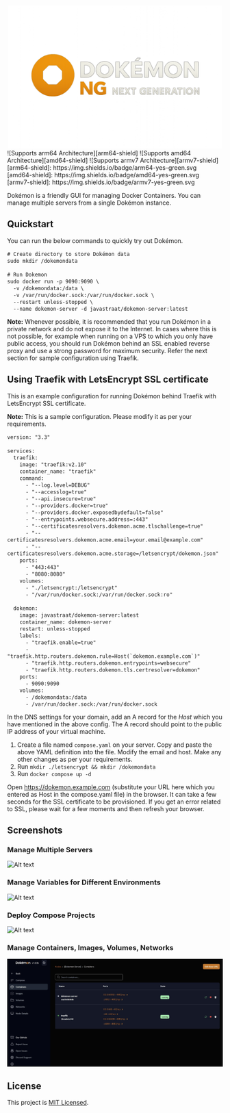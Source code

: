 <div align="center">
  <img src="https://raw.githubusercontent.com/dokemon-ng/.github/refs/heads/main/dokemon-logo.png" width="500" alt="Dokémon Logo">
</div>
![Supports arm64 Architecture][arm64-shield] ![Supports amd64 Architecture][amd64-shield] ![Supports armv7 Architecture][armv7-shield]
[arm64-shield]: https://img.shields.io/badge/arm64-yes-green.svg
[amd64-shield]: https://img.shields.io/badge/amd64-yes-green.svg
[armv7-shield]: https://img.shields.io/badge/armv7-yes-green.svg

Dokémon is a friendly GUI for managing Docker Containers. You can manage multiple servers from a single Dokémon instance.

## Quickstart

You can run the below commands to quickly try out Dokémon.

    # Create directory to store Dokémon data
    sudo mkdir /dokemondata

    # Run Dokemon
    sudo docker run -p 9090:9090 \
      -v /dokemondata:/data \
      -v /var/run/docker.sock:/var/run/docker.sock \
      --restart unless-stopped \
      --name dokemon-server -d javastraat/dokemon-server:latest

**Note:** Whenever possible, it is recommended that you run Dokémon in a private network and do not expose it to the Internet. In cases where this is not possible, for example when running on a VPS to which you only have public access, you should run Dokémon behind an SSL enabled reverse proxy and use a strong password for maximum security. Refer the next section for sample configuration using Traefik.

## Using Traefik with LetsEncrypt SSL certificate

This is an example configuration for running Dokémon behind Traefik with LetsEncrypt SSL certificate.

**Note:** This is a sample configuration. Please modify it as per your requirements.

    version: "3.3"

    services:
      traefik:
        image: "traefik:v2.10"
        container_name: "traefik"
        command:
          - "--log.level=DEBUG"
          - "--accesslog=true"
          - "--api.insecure=true"
          - "--providers.docker=true"
          - "--providers.docker.exposedbydefault=false"
          - "--entrypoints.websecure.address=:443"
          - "--certificatesresolvers.dokemon.acme.tlschallenge=true"
          - "--certificatesresolvers.dokemon.acme.email=your.email@example.com"
          - "--certificatesresolvers.dokemon.acme.storage=/letsencrypt/dokemon.json"
        ports:
          - "443:443"
          - "8080:8080"
        volumes:
          - "./letsencrypt:/letsencrypt"
          - "/var/run/docker.sock:/var/run/docker.sock:ro"

      dokemon:
        image: javastraat/dokemon-server:latest
        container_name: dokemon-server
        restart: unless-stopped
        labels:
          - "traefik.enable=true"
          - "traefik.http.routers.dokemon.rule=Host(`dokemon.example.com`)"
          - "traefik.http.routers.dokemon.entrypoints=websecure"
          - "traefik.http.routers.dokemon.tls.certresolver=dokemon"
        ports:
          - 9090:9090
        volumes:
          - /dokemondata:/data
          - /var/run/docker.sock:/var/run/docker.sock

In the DNS settings for your domain, add an A record for the _Host_ which you have mentioned in the above config. The A record should point to the public IP address of your virtual machine.

1. Create a file named `compose.yaml` on your server. Copy and paste the above YAML definition into the file. Modify the email and host. Make any other changes as per your requirements.
2. Run `mkdir ./letsencrypt && mkdir /dokemondata`
3. Run `docker compose up -d`

Open https://dokemon.example.com (substitute your URL here which you entered as Host in the compose.yaml file) in the browser. It can take a few seconds for the SSL certificate to be provisioned. If you get an error related to SSL, please wait for a few moments and then refresh your browser.

## Screenshots

### Manage Multiple Servers
![Alt text](https://github.com/dokemon-ng/dokemon/raw/main/screenshots/screenshot-dokemon-nodes.jpg?raw=true)

### Manage Variables for Different Environments

![Alt text](https://github.com/dokemon-ng/dokemon/raw/main/screenshots/screenshot-dokemon-variables.jpg?raw=true)

### Deploy Compose Projects

![Alt text](https://github.com/dokemon-ng/dokemon/raw/main/screenshots/screenshot-dokemon-compose-up.jpg?raw=true)

### Manage Containers, Images, Volumes, Networks

![Alt text](https://github.com/dokemon-ng/dokemon/raw/main/screenshots/screenshot-dokemon-containers.jpg?raw=true)

## License

This project is [MIT Licensed](LICENSE).
